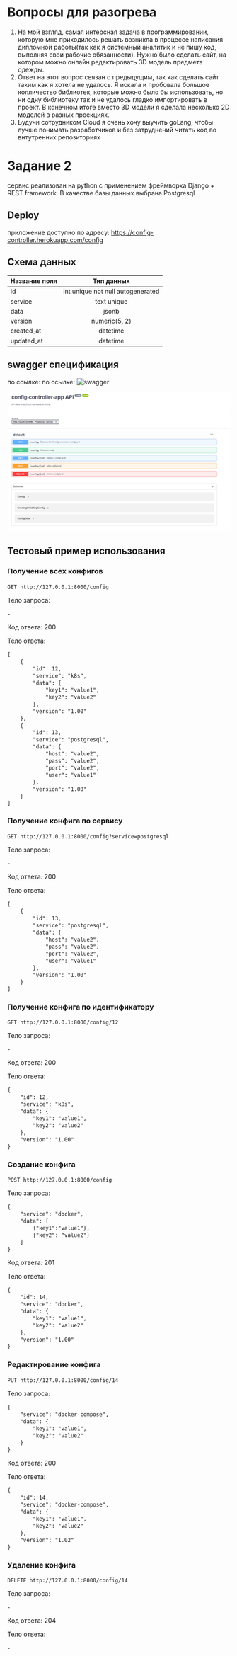 # Вопросы для разогрева #
1. На мой взгляд, самая интерсная задача в программировании, которую мне приходилось решать возникла в процессе написания дипломной работы(так как я системный аналитик и не пишу код, выполняя свои рабочие обязанности). Нужно было сделать сайт, на котором можно онлайн редактировать 3D модель предмета одежды. 
2. Ответ на этот вопрос связан с предыдущим, так как сделать сайт таким как я хотела не удалось. Я искала и пробовала большое колличество библиотек, которые можно было бы использовать, но ни одну библиотеку так и не удалось гладко импортировать в проект. В конечном итоге вместо 3D модели я сделала несколько 2D моделей в разных проекциях.
3. Будучи сотрудником Cloud я очень хочу выучить goLang, чтобы лучше понимать разработчиков и без затруднений читать код во внтутренних репозиториях


# Задание 2 #
сервис реализован на python с применением фреймворка Django + REST framework.
В качестве базы данных выбрана Postgresql

## Deploy ##
приложение доступно по адресу: https://config-controller.herokuapp.com/config


## Схема данных ##

| Название поля       | Тип данных               | 
| ------------- |:------------------:| 
| id     | int unique not null autogenerated    |
| service     | text unique | 
| data  | jsonb       |  
| version  | numeric(5, 2)         |
| created_at  | datetime         |
| updated_at  | datetime         |

## swagger спецификация ##
по ссылке: по ссылке: ![swagger](https://github.com/zverevaamaria/config-controller-app/blob/main/config-controller.yaml)

![img.png](img.png)

## Тестовый пример использования ##
### Получение всех конфигов ###
````
GET http://127.0.0.1:8000/config
````
Тело запроса:
````
-
````
Код ответа: 200

Тело ответа:
````
[
    {
        "id": 12,
        "service": "k8s",
        "data": {
            "key1": "value1",
            "key2": "value2"
        },
        "version": "1.00"
    },
    {
        "id": 13,
        "service": "postgresql",
        "data": {
            "host": "value2",
            "pass": "value2",
            "port": "value2",
            "user": "value1"
        },
        "version": "1.00"
    }
]
````
### Получение конфига по сервису ###
````
GET http://127.0.0.1:8000/config?service=postgresql
````
Тело запроса:
````
-
````
Код ответа: 200

Тело ответа:
````
[
    {
        "id": 13,
        "service": "postgresql",
        "data": {
            "host": "value2",
            "pass": "value2",
            "port": "value2",
            "user": "value1"
        },
        "version": "1.00"
    }
]
````
### Получение конфига по идентификатору ###
````
GET http://127.0.0.1:8000/config/12
````
Тело запроса:
````
-
````
Код ответа: 200

Тело ответа:
````
{
    "id": 12,
    "service": "k8s",
    "data": {
        "key1": "value1",
        "key2": "value2"
    },
    "version": "1.00"
}
````
### Создание конфига ###
````
POST http://127.0.0.1:8000/config
````
Тело запроса:
````
{
    "service": "docker",
    "data": [
        {"key1":"value1"}, 
        {"key2": "value2"}
    ]
}
````
Код ответа: 201

Тело ответа:
````
{
    "id": 14,
    "service": "docker",
    "data": {
        "key1": "value1",
        "key2": "value2"
    },
    "version": "1.00"
}
````

### Редактирование конфига ###
````
PUT http://127.0.0.1:8000/config/14
````
Тело запроса:
````
{
    "service": "docker-compose",
    "data": {
        "key1": "value1",
        "key2": "value2"
    }
}
````
Код ответа: 200

Тело ответа:
````
{
    "id": 14,
    "service": "docker-compose",
    "data": {
        "key1": "value1",
        "key2": "value2"
    },
    "version": "1.02"
}
````

### Удаление конфига ###
````
DELETE http://127.0.0.1:8000/config/14
````
Тело запроса:
````
-
````
Код ответа: 204

Тело ответа:
````
-
````


